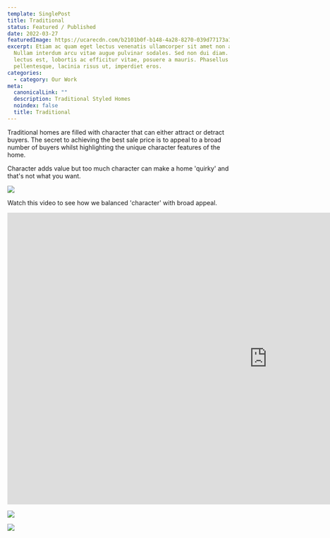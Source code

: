 ```yaml
---
template: SinglePost
title: Traditional
status: Featured / Published
date: 2022-03-27
featuredImage: https://ucarecdn.com/b2101b0f-b148-4a28-8270-039d77173a10/
excerpt: Etiam ac quam eget lectus venenatis ullamcorper sit amet non arcu.
  Nullam interdum arcu vitae augue pulvinar sodales. Sed non dui diam. Quisque
  lectus est, lobortis ac efficitur vitae, posuere a mauris. Phasellus ac dui
  pellentesque, lacinia risus ut, imperdiet eros.
categories:
  - category: Our Work
meta:
  canonicalLink: ""
  description: Traditional Styled Homes
  noindex: false
  title: Traditional
---
```

Traditional homes are filled with character that can either attract or detract buyers. The secret to achieving the best sale price is to appeal to a broad number of buyers whilst highlighting the unique character features of the home. 

Character adds value but too much character can make a home 'quirky' and that's not what you want. 

![](https://ucarecdn.com/16f3ce50-c405-481d-b4cc-0a8c5c423334/)

Watch this video to see how we balanced 'character' with broad appeal. 

<iframe width="1177" height="662" src="https://www.youtube.com/embed/KhFUJ1QT4SQ" title="YouTube video player" frameborder="0" allow="accelerometer; autoplay; clipboard-write; encrypted-media; gyroscope; picture-in-picture" allowfullscreen></iframe>





![](https://ucarecdn.com/bbae43ab-97f0-4980-aa35-149ba65fa43b/)



![](https://ucarecdn.com/f0515337-6dfa-4365-ad57-4e23518d453a/-/crop/892x575/0,182/-/preview/)